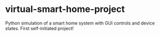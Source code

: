 # virtual-smart-home-project
Python simulation of a smart home system with GUI controls and device states. First self-initiated project!
